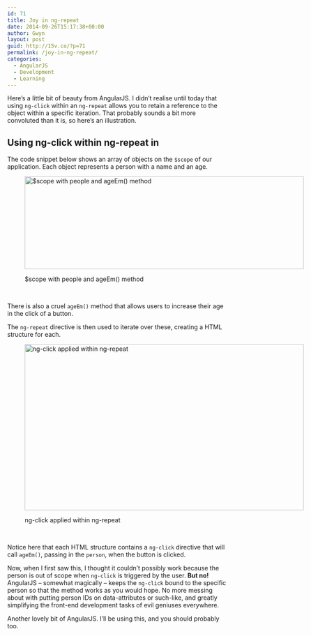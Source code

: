 ```yaml
---
id: 71
title: Joy in ng-repeat
date: 2014-09-26T15:17:38+00:00
author: Gwyn
layout: post
guid: http://15v.co/?p=71
permalink: /joy-in-ng-repeat/
categories:
  - AngularJS
  - Development
  - Learning
---
```

Here&#8217;s a little bit of beauty from AngularJS. I didn&#8217;t realise until today that using `ng-click` within an `ng-repeat` allows you to retain a reference to the object within a specific iteration. That probably sounds a bit more convoluted than it is, so here&#8217;s an illustration.

## Using ng-click within ng-repeat in

The code snippet below shows an array of objects on the `$scope` of our application. Each object represents a person with a name and an age.<figure id="attachment_94" style="width: 640px" class="wp-caption alignnone">

[<img class="size-large wp-image-94" src="http://15v.co/wp-content/uploads/2014/09/Screenshot-2014-09-26-14.49.51-1024x341.png" alt="$scope with people and ageEm() method" width="640" height="213" />](http://15v.co/wp-content/uploads/2014/09/Screenshot-2014-09-26-14.49.51.png)<figcaption class="wp-caption-text">$scope with people and ageEm() method</figcaption></figure> 

&nbsp;

There is also a cruel `ageEm()` method that allows users to increase their age in the click of a button.

The `ng-repeat` directive is then used to iterate over these, creating a HTML structure for each.<figure id="attachment_75" style="width: 640px" class="wp-caption alignnone">

[<img class="size-large wp-image-75" src="http://15v.co/wp-content/uploads/2014/09/Screenshot-2014-09-26-14.11.41-1024x611.png" alt="ng-click applied within ng-repeat" width="640" height="381" />](http://15v.co/wp-content/uploads/2014/09/Screenshot-2014-09-26-14.11.41.png)<figcaption class="wp-caption-text">ng-click applied within ng-repeat</figcaption></figure> 

&nbsp;

Notice here that each HTML structure contains a `ng-click` directive that will call `ageEm()`, passing in the `person`, when the button is clicked.

Now, when I first saw this, I thought it couldn&#8217;t possibly work because the person is out of scope when `ng-click` is triggered by the user. **But no!** AngularJS &#8211; somewhat magically &#8211; keeps the `ng-click` bound to the specific person so that the method works as you would hope. No more messing about with putting person IDs on data-attributes or such-like, and greatly simplifying the front-end development tasks of evil geniuses everywhere.

Another lovely bit of AngularJS. I&#8217;ll be using this, and you should probably too.